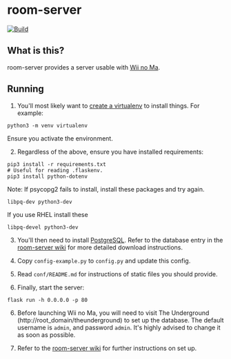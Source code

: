 # room-server
[![Build](https://github.com/WiiLink24/room-server/actions/workflows/push_docker_image.yml/badge.svg)](https://github.com/WiiLink24/room-server/actions/workflows/push_docker_image.yml)
## What is this?
room-server provides a server usable with [Wii no Ma](https://en.wikipedia.org/wiki/Wii_no_Ma).

## Running
1. You'll most likely want to [create a virtualenv](https://docs.python.org/3/library/venv.html) to install things. For example:
```
python3 -m venv virtualenv
```
Ensure you activate the environment.

2. Regardless of the above, ensure you have installed requirements:
```
pip3 install -r requirements.txt
# Useful for reading .flaskenv.
pip3 install python-dotenv
```
Note: If psycopg2 fails to install, install these packages and try again.
```
libpq-dev python3-dev
```
If you use RHEL install these
```
libpq-devel python3-dev
```
3. You'll then need to install [PostgreSQL](https://www.postgresql.org/download/). Refer to the database entry in the [room-server wiki](https://github.com/WiiLink24/room-server/wiki/Database-Setup) for more detailed download instructions.


4. Copy `config-example.py` to `config.py` and update this config.
5. Read `conf/README.md` for instructions of static files you should provide.
6. Finally, start the server:
```
flask run -h 0.0.0.0 -p 80
```
6. Before launching Wii no Ma, you will need to visit The Underground (http://root_domain/theunderground) to set up the database. 
The default username is `admin`, and password `admin`. It's highly advised to change it as soon as possible.

7. Refer to the [room-server wiki](https://github.com/WiiLink24/room-server/wiki) for further instructions on set up.
